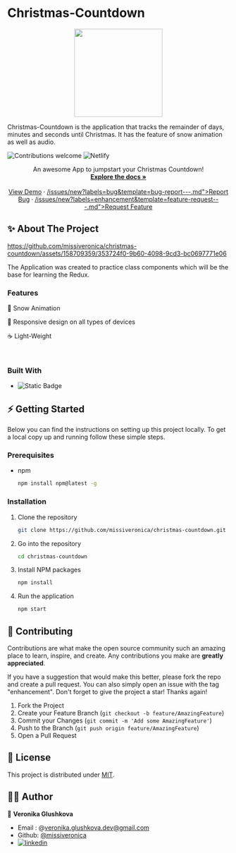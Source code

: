 # Christmas-Countdown

<div>
  <p align="center">
    <img src="https://img.freepik.com/free-vector/christmas-character-holding-blank-banner_23-2148769949.jpg?t=st=1714016103~exp=1714019703~hmac=dae9b32950e7f98a963a43c4b3859be0ac640324609c7b46e7507816ea937edb&w=900" width="200"> 
  </p>
</div>

Christmas-Countdown is the application that tracks the remainder of days, minutes and seconds until Christmas. It has the feature of snow animation as well as audio.


![Contributions welcome](https://img.shields.io/badge/contributions-welcome-orange.svg)
![Netlify](https://img.shields.io/netlify/657ad182-3a46-4397-b695-3e5be69ea1b5)









  <p align="center">
    An awesome App to jumpstart your Christmas Countdown!
    <br />
    <a href="https://github.com/missiveronica/christmas-countdown"><strong>Explore the docs »</strong></a>
    <br />
    <br />
    <a href="https://github.com/missiveronica/christmas-countdown">View Demo</a>
    ·
    <a href="https://github.com/missiveronica/christmas-countdown">/issues/new?labels=bug&template=bug-report---.md">Report Bug</a>
    ·
    <a href="https://github.com/missiveronica/christmas-countdown">/issues/new?labels=enhancement&template=feature-request---.md">Request Feature</a>
  </p>
</div>


<!-- ABOUT THE PROJECT -->
## ✨ About The Project



https://github.com/missiveronica/christmas-countdown/assets/158709359/353724f0-9b60-4098-9cd3-bc0697771e06




The Application was created to practice class components which will be the base for learning the Redux.

### Features

🧬 Snow Animation

🌿 Responsive design on all types of devices

☕ Light-Weight 

<br/>

### Built With


* ![Static Badge](https://img.shields.io/badge/JavaScript-hh?logo=JS)







<!-- GETTING STARTED -->
## ⚡️ Getting Started
Below you can find the instructions on setting up this project locally.
To get a local copy up and running follow these simple steps.

### Prerequisites

* npm
  ```sh
  npm install npm@latest -g
  ```

### Installation

1. Clone the repository
   ```sh
   git clone https://github.com/missiveronica/christmas-countdown.git
2. Go into the repository
   ```sh
   cd christmas-countdown
   ```
3. Install NPM packages
   ```sh
   npm install
   ```
4. Run the application
   ```sh
   npm start
   ```



<!-- CONTRIBUTING -->
## 💖 Contributing

Contributions are what make the open source community such an amazing place to learn, inspire, and create. Any contributions you make are **greatly appreciated**.

If you have a suggestion that would make this better, please fork the repo and create a pull request. You can also simply open an issue with the tag "enhancement".
Don't forget to give the project a star! Thanks again!

1. Fork the Project
2. Create your Feature Branch (`git checkout -b feature/AmazingFeature`)
3. Commit your Changes (`git commit -m 'Add some AmazingFeature'`)
4. Push to the Branch (`git push origin feature/AmazingFeature`)
5. Open a Pull Request



<!-- LICENSE -->
## 🧾 License

This project is distributed under [MIT](LICENSE).



<!-- CONTACT -->
## 👨‍💻 Author

👤 **Veronika Glushkova** 
- Email : @veronika.glushkova.dev@gmail.com
- Github: [@missiveronica](https://github.com/missiveronica)
- [![linkedin](https://img.shields.io/badge/linkedin-0A66C2?style=for-the-badge&logo=linkedin&logoColor=white)](https://www.linkedin.com/in/veronika-glushkova-1369016a/?utm_source=share&utm_campaign=share_via&utm_content=profile&utm_medium=ios_app/)

